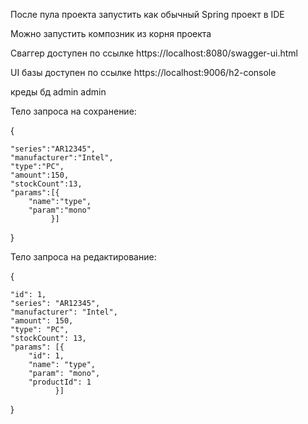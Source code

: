 После пула проекта запустить как обычный Spring проект в IDE

Можно запустить композник из корня проекта

Сваггер доступен по ссылке https://localhost:8080/swagger-ui.html

UI базы доступен по ссылке https://localhost:9006/h2-console

креды бд admin admin

Тело запроса на сохранение:

{

    "series":"AR12345",
    "manufacturer":"Intel",
    "type":"PC",
    "amount":150,
    "stockCount":13,
    "params":[{
        "name":"type",
        "param":"mono"
             }]
}

Тело запроса на редактирование:

{

    "id": 1,
    "series": "AR12345",
    "manufacturer": "Intel",
    "amount": 150,
    "type": "PC",
    "stockCount": 13,
    "params": [{
        "id": 1,
        "name": "type",
        "param": "mono",
        "productId": 1
              }]

}